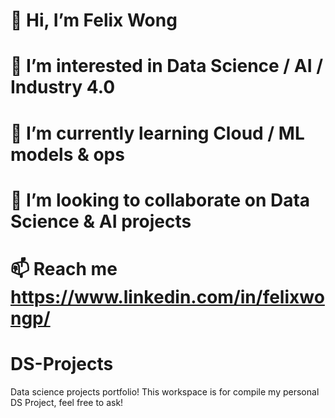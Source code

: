 # 👋 Hi, I’m Felix Wong	
# 👀 I’m interested in Data Science / AI / Industry 4.0
# 🌱 I’m currently learning Cloud / ML models & ops
# 💞️ I’m looking to collaborate on Data Science & AI projects
# 📫 Reach me https://www.linkedin.com/in/felixwongp/

# DS-Projects
Data science projects portfolio!
This workspace is for compile my personal DS Project, feel free to ask!

